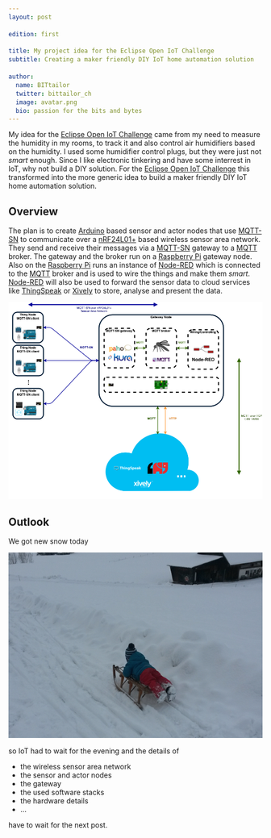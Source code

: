 ```yaml
---
layout: post

edition: first

title: My project idea for the Eclipse Open IoT Challenge
subtitle: Creating a maker friendly DIY IoT home automation solution

author:
  name: BITtailor
  twitter: bittailor_ch
  image: avatar.png
  bio: passion for the bits and bytes
---
```


[OpenIoT]: http://iot.eclipse.org/open-iot-challenge/
[MQTT]: http://mqtt.org
[MQTT-SN]: http://mqtt.org/new/wp-content/uploads/2009/06/MQTT-SN_spec_v1.2.pdf
[nRF24]: https://www.nordicsemi.com/eng/Products/2.4GHz-RF/nRF24L01P
[Arduino]: http://arduino.cc/
[RPi]: http://www.raspberrypi.org/
[Node-RED]: http://nodered.org/
[ThingSpeak]: https://thingspeak.com
[Xively]: https://xively.com/

My idea for the [Eclipse Open IoT Challenge][OpenIoT] came from my need to measure the humidity in my rooms, to track it and also control air humidifiers based on the humidity. I used some humidifier control plugs, but they were just not *smart* enough. Since I like  electronic tinkering and have some interrest in IoT, why not build a DIY solution. For the [Eclipse Open IoT Challenge][OpenIoT] this transformed into the more generic idea to build a maker friendly DIY IoT home automation solution.

<!-- more -->


## Overview

The plan is to create [Arduino][Arduino] based sensor and actor nodes that use [MQTT-SN][MQTT-SN] to communicate over a [nRF24L01+][nRF24] based wireless sensor area network. They send and receive their messages via a [MQTT-SN][MQTT-SN] gateway to a [MQTT] broker. The gateway and the broker run on a [Raspberry Pi][RPi] gateway node. Also on the [Raspberry Pi][RPi] runs an instance of [Node-RED][Node-RED] which is connected to the [MQTT] broker and is used to wire the things and make them *smart*. [Node-RED][Node-RED] will also be used to forward the sensor data to cloud services like [ThingSpeak][ThingSpeak] or [Xively][Xively] to store, analyse and present the data.

![Overview](/images/project-overview.png)

## Outlook

We got new snow today

![SnowToday](/images/snow-today.jpg)

so IoT had to wait for the evening and the details of

 + the wireless sensor area network
 + the sensor and actor nodes
 + the gateway
 + the used software stacks
 + the hardware details
 + ...

have to wait for the next post.
